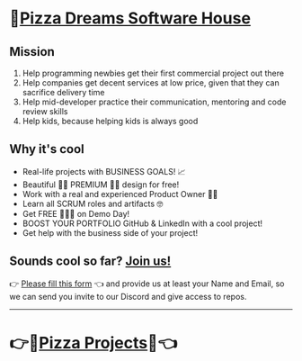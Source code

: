 # 🍕[Pizza Dreams Software House](https://www.notion.so/plywoodandfriends/Pizza-Dreams-56326159aff1491ca1d587b2519a65f9)


## Mission
1. Help programming newbies get their first commercial project out there
2. Help companies get decent services at low price, given that they can sacrifice delivery time
3. Help mid-developer practice their communication, mentoring and code review skills
4. Help kids, because helping kids is always good

## Why it's cool
* Real-life projects with BUSINESS GOALS! 📈
* Beautiful 🧚‍♀️ PREMIUM 🧚‍♀️ design for free!
* Work with a real and experienced Product Owner 👨‍💻
* Learn all SCRUM roles and artifacts 🤓  
* Get FREE 🍕🍕🍕 on Demo Day!
* BOOST YOUR PORTFOLIO GitHub & LinkedIn with a cool project!
* Get help with the business side of your project!

## Sounds cool so far? [Join us!](https://docs.google.com/forms/d/e/1FAIpQLScDTujh8LOhypLDzJVvZvBDUsUpdzOwZkCekJIuqfqkOo2ONQ/viewform)
👉 [Please fill this form](https://docs.google.com/forms/d/e/1FAIpQLScDTujh8LOhypLDzJVvZvBDUsUpdzOwZkCekJIuqfqkOo2ONQ/viewform) 👈
and provide us at least your Name and Email, so we can send you invite to our Discord and give access to repos.

---

# 👉🍕[Pizza Projects](https://www.notion.so/plywoodandfriends/Pizza-Dreams-56326159aff1491ca1d587b2519a65f9)🍕👈
